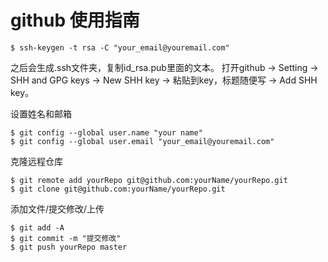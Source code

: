 # github 使用指南

```
$ ssh-keygen -t rsa -C "your_email@youremail.com"
```
之后会生成.ssh文件夹，复制id_rsa.pub里面的文本。
打开github -> Setting -> SHH and GPG keys -> New SHH key -> 粘贴到key，标题随便写 -> Add SHH key。

设置姓名和邮箱
```
$ git config --global user.name "your name"
$ git config --global user.email "your_email@youremail.com"
```

克隆远程仓库
```
$ git remote add yourRepo git@github.com:yourName/yourRepo.git
$ git clone git@github.com:yourName/yourRepo.git
```

添加文件/提交修改/上传
```
$ git add -A
$ git commit -m "提交修改"
$ git push yourRepo master
``` 
